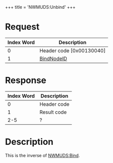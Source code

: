 +++
title = 'NWMUDS:Unbind'
+++

# Request

| Index Word | Description                          |
|------------|--------------------------------------|
| 0          | Header code \[0x00130040\]           |
| 1          | [BindNodeID](NWMUDS:Bind "wikilink") |

# Response

| Index Word | Description |
|------------|-------------|
| 0          | Header code |
| 1          | Result code |
| 2-5        | ?           |

# Description

This is the inverse of [NWMUDS:Bind](NWMUDS:Bind "wikilink").